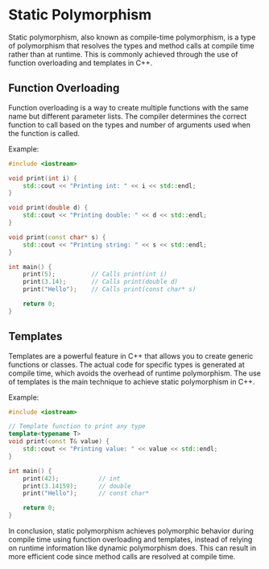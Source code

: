 # Static Polymorphism

Static polymorphism, also known as compile-time polymorphism, is a type of polymorphism that resolves the types and method calls at compile time rather than at runtime. This is commonly achieved through the use of function overloading and templates in C++.

## Function Overloading

Function overloading is a way to create multiple functions with the same name but different parameter lists. The compiler determines the correct function to call based on the types and number of arguments used when the function is called.

Example:

```cpp
#include <iostream>

void print(int i) {
    std::cout << "Printing int: " << i << std::endl;
}

void print(double d) {
    std::cout << "Printing double: " << d << std::endl;
}

void print(const char* s) {
    std::cout << "Printing string: " << s << std::endl;
}

int main() {
    print(5);          // Calls print(int i)
    print(3.14);       // Calls print(double d)
    print("Hello");    // Calls print(const char* s)

    return 0;
}
```

## Templates

Templates are a powerful feature in C++ that allows you to create generic functions or classes. The actual code for specific types is generated at compile time, which avoids the overhead of runtime polymorphism. The use of templates is the main technique to achieve static polymorphism in C++.

Example:

```cpp
#include <iostream>

// Template function to print any type
template<typename T>
void print(const T& value) {
    std::cout << "Printing value: " << value << std::endl;
}

int main() {
    print(42);           // int
    print(3.14159);      // double
    print("Hello");      // const char*

    return 0;
}
```

In conclusion, static polymorphism achieves polymorphic behavior during compile time using function overloading and templates, instead of relying on runtime information like dynamic polymorphism does. This can result in more efficient code since method calls are resolved at compile time.